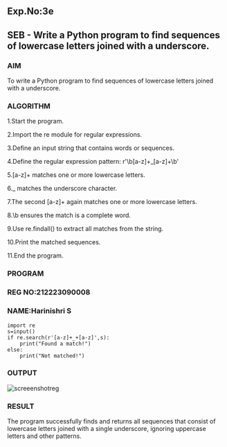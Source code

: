 ## Exp.No:3e
## SEB - Write a Python program to find sequences of lowercase letters joined with a underscore.

### AIM  
To  write a Python program to find sequences of lowercase letters joined with a underscore.

### ALGORITHM

1.Start the program.

2.Import the re module for regular expressions.

3.Define an input string that contains words or sequences.

4.Define the regular expression pattern:
r'\b[a-z]+_[a-z]+\b'

5.[a-z]+ matches one or more lowercase letters.

6._ matches the underscore character.

7.The second [a-z]+ again matches one or more lowercase letters.

8.\b ensures the match is a complete word.

9.Use re.findall() to extract all matches from the string.

10.Print the matched sequences.

11.End the program.


### PROGRAM
### REG NO:212223090008
### NAME:Harinishri S
```
import re
s=input()
if re.search(r'[a-z]+_+[a-z]',s):
    print("Found a match!")
else:
    print("Not matched!")
```


### OUTPUT

![screeenshotreg](https://github.com/user-attachments/assets/2ea21d95-1919-4173-b77b-685213ae9dad)



### RESULT

The program successfully finds and returns all sequences that consist of lowercase letters joined with a single underscore, ignoring uppercase letters and other patterns.


